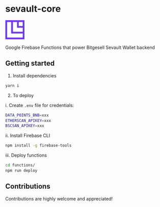 # sevault-core

<img src="Icon.png" style="height: 60px;"/>

Google Firebase Functions that power Bitgesell Sevault Wallet backend

## Getting started

1. Install dependencies
```sh
yarn i
```

2. To deploy

i. Create `.env` file for credentials:

```sh
DATA_POINTS_BNB=xxx
ETHERSCAN_APIKEY=xxx
BSCSAN_APIKEY=xxx
```

ii.  Install Firebase CLI

```sh
npm install -g firebase-tools
```

iii. Deploy functions

```sh
cd functions/
npm run deploy
```

## Contributions
Contributions are highly welcome and appreciated!
